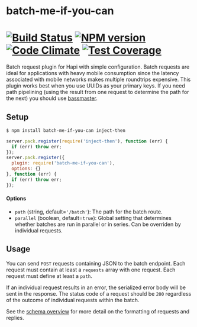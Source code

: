 # batch-me-if-you-can
[![Build Status](https://travis-ci.org/bendrucker/batch-me-if-you-can.svg?branch=master)](https://travis-ci.org/bendrucker/batch-me-if-you-can) [![NPM version](https://badge.fury.io/js/batch-me-if-you-can.svg)](http://badge.fury.io/js/batch-me-if-you-can) [![Code Climate](https://codeclimate.com/github/bendrucker/batch-me-if-you-can/badges/gpa.svg)](https://codeclimate.com/github/bendrucker/batch-me-if-you-can) [![Test Coverage](https://codeclimate.com/github/bendrucker/batch-me-if-you-can/badges/coverage.svg)](https://codeclimate.com/github/bendrucker/batch-me-if-you-can)
===================

Batch request plugin for Hapi with simple configuration. Batch requests are ideal for applications with heavy mobile consumption since the latency associated with mobile networks makes multiple roundtrips expensive. This plugin works best when you use UUIDs as your primary keys. If you need path pipelining (using the result from one request to determine the path for the next) you should use [bassmaster](https://github.com/hapijs/bassmaster).

## Setup

```bash
$ npm install batch-me-if-you-can inject-then
```

```js
server.pack.register(require('inject-then'), function (err) {
  if (err) throw err;
});
server.pack.register({
  plugin: require('batch-me-if-you-can'),
  options: {}
}, function (err) {
  if (err) throw err;
});
```

#### Options
* `path` (string, default=`'/batch'`): The path for the batch route. 
* `parallel` (boolean, default=`true`): Global setting that determines whether batches are run in parallel or in series. Can be overriden by individual requests.

## Usage
You can send `POST` requests containing JSON to the batch endpoint. Each request must contain at least a `requests` array with one request. Each request must define at least a `path`.

If an individual request results in an error, the serialized error body will be sent in the response. The status code of a request should be `200` regardless of the outcome of individual requests within the batch.

See the [schema overview](SCHEMA.md) for more detail on the formatting of requests and replies. 
